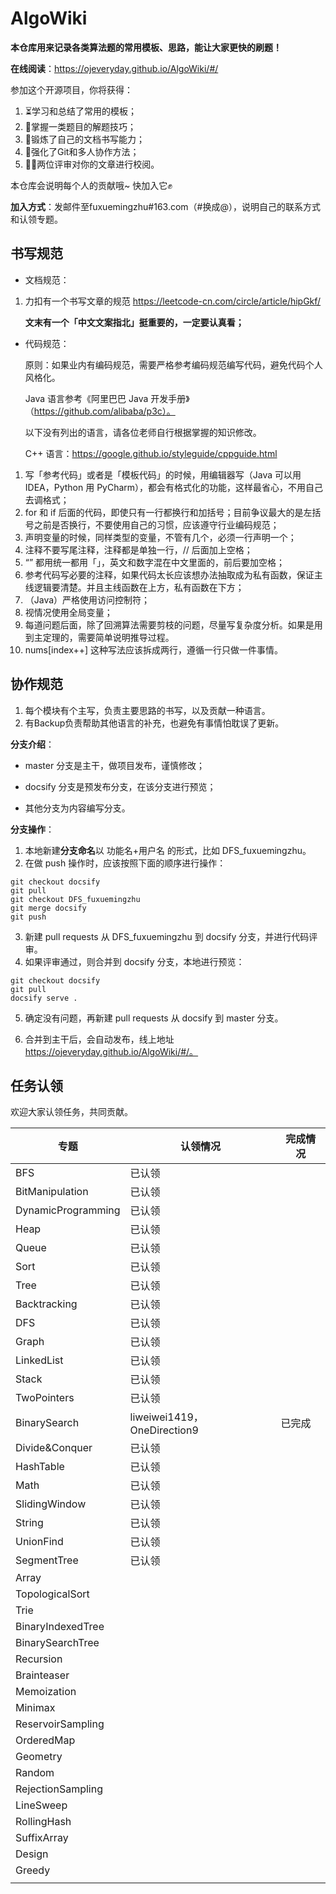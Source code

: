 # AlgoWiki

**本仓库用来记录各类算法题的常用模板、思路，能让大家更快的刷题！**

**在线阅读**：https://ojeveryday.github.io/AlgoWiki/#/



参加这个开源项目，你将获得：

1. ⏳学习和总结了常用的模板；
2. 🚀掌握一类题目的解题技巧；
3. 📒锻炼了自己的文档书写能力；
4. 🏃强化了Git和多人协作方法；
5. 👨‍🔬‍‍两位评审对你的文章进行校阅。



本仓库会说明每个人的贡献哦~ 快加入它✊

**加入方式**：发邮件至fuxuemingzhu#163.com（#换成@），说明自己的联系方式和认领专题。

## 书写规范

- 文档规范：

1. 力扣有一个书写文章的规范 https://leetcode-cn.com/circle/article/hipGkf/

   **文末有一个「中文文案指北」挺重要的，一定要认真看；**

   

- 代码规范：

  原则：如果业内有编码规范，需要严格参考编码规范编写代码，避免代码个人风格化。

  Java 语言参考《阿里巴巴 Java 开发手册》（https://github.com/alibaba/p3c）。

  以下没有列出的语言，请各位老师自行根据掌握的知识修改。

  C++ 语言：https://google.github.io/styleguide/cppguide.html

1. 写「参考代码」或者是「模板代码」的时候，用编辑器写（Java 可以用 IDEA，Python 用 PyCharm），都会有格式化的功能，这样最省心，不用自己去调格式；
2. for 和 if 后面的代码，即使只有一行都换行和加括号；目前争议最大的是左括号之前是否换行，不要使用自己的习惯，应该遵守行业编码规范；
3. 声明变量的时候，同样类型的变量，不管有几个，必须一行声明一个；
4. 注释不要写尾注释，注释都是单独一行，// 后面加上空格；
5. “” 都用统一都用「」，英文和数字混在中文里面的，前后要加空格；
6. 参考代码写必要的注释，如果代码太长应该想办法抽取成为私有函数，保证主线逻辑要清楚。并且主线函数在上方，私有函数在下方；
7. （Java）严格使用访问控制符；
8. 视情况使用全局变量；
9. 每道问题后面，除了回溯算法需要剪枝的问题，尽量写复杂度分析。如果是用到主定理的，需要简单说明推导过程。
10. nums[index++] 这种写法应该拆成两行，遵循一行只做一件事情。

## 协作规范

1. 每个模块有个主写，负责主要思路的书写，以及贡献一种语言。
2. 有Backup负责帮助其他语言的补充，也避免有事情怕耽误了更新。

**分支介绍**：

- master 分支是主干，做项目发布，谨慎修改；

- docsify 分支是预发布分支，在该分支进行预览；

- 其他分支为内容编写分支。

**分支操作**：

1. 本地新建**分支命名**以 功能名+用户名 的形式，比如 DFS_fuxuemingzhu。
2. 在做 push 操作时，应该按照下面的顺序进行操作：

```shell
git checkout docsify
git pull
git checkout DFS_fuxuemingzhu
git merge docsify
git push
```

3. 新建 pull requests 从 DFS_fuxuemingzhu  到 docsify 分支，并进行代码评审。
4. 如果评审通过，则合并到 docsify 分支，本地进行预览：

```shell
git checkout docsify
git pull
docsify serve .
```

5. 确定没有问题，再新建 pull requests 从 docsify  到 master 分支。

6. 合并到主干后，会自动发布，线上地址 https://ojeveryday.github.io/AlgoWiki/#/。

## 任务认领

欢迎大家认领任务，共同贡献。

| 专题               | 认领情况 | 完成情况 |
| ------------------ | -------- | -------- |
| BFS                | 已认领 |          |
| BitManipulation    | 已认领 |          |
| DynamicProgramming | 已认领 |          |
| Heap               | 已认领 |          |
| Queue              | 已认领 |          |
| Sort               | 已认领 |          |
| Tree               | 已认领 |          |
| Backtracking       | 已认领 |          |
| DFS                | 已认领 |          |
| Graph              | 已认领 |          |
| LinkedList         | 已认领 |          |
| Stack              | 已认领 |          |
| TwoPointers        | 已认领 |          |
| BinarySearch       | liweiwei1419，OneDirection9 | 已完成 |
| Divide&Conquer     | 已认领 |          |
| HashTable          | 已认领 |          |
| Math               | 已认领 |          |
| SlidingWindow      | 已认领 |          |
| String             | 已认领 |          |
| UnionFind          | 已认领 |          |
| SegmentTree | 已认领 |          |
| Array |  | |
| TopologicalSort |  | |
| Trie |  | |
| BinaryIndexedTree |  | |
| BinarySearchTree |  | |
| Recursion |  | |
| Brainteaser |  | |
| Memoization |  | |
| Minimax |  | |
| ReservoirSampling |  | |
| OrderedMap |  | |
| Geometry |  | |
| Random |  | |
| RejectionSampling |  | |
| LineSweep |  | |
| RollingHash |  | |
| SuffixArray |  | |
| Design |  | |
| Greedy |  | |
| | | |